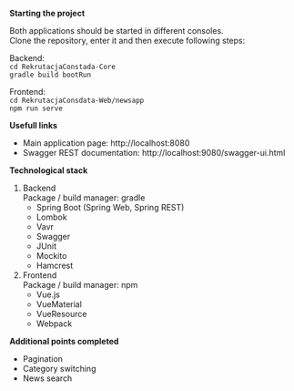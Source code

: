 **Starting the project**

Both applications should be started in different consoles. \
Clone the repository, enter it and then execute following steps:

Backend:\
`cd RekrutacjaConstada-Core` \
`gradle build bootRun`

Frontend:\
`cd RekrutacjaConsdata-Web/newsapp` \
`npm run serve`

**Usefull links**

* Main application page: http://localhost:8080 
* Swagger REST documentation: http://localhost:9080/swagger-ui.html


**Technological stack**
1. Backend \
    Package / build manager: gradle
    * Spring Boot (Spring Web, Spring REST)
    * Lombok
    * Vavr
    * Swagger
    * JUnit
    * Mockito
    * Hamcrest
2. Frontend \
    Package / build manager: npm
    * Vue.js
    * VueMaterial
    * VueResource
    * Webpack
    
**Additional points completed**
* Pagination
* Category switching
* News search